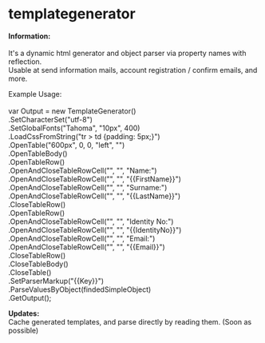 # templategenerator

<b>Information:</b><br /><br />
It's a dynamic html generator and object parser via property names with reflection.<br />
Usable at send information mails, account registration / confirm emails, and more.

Example Usage:<br /><br />
 var Output = new TemplateGenerator()<br />
.SetCharacterSet("utf-8")<br />
.SetGlobalFonts("Tahoma", "10px", 400)<br />
.LoadCssFromString("tr > td {padding: 5px;}")<br />
.OpenTable("600px", 0, 0, "left", "")<br />
.OpenTableBody()<br />
.OpenTableRow()<br />
.OpenAndCloseTableRowCell("", "", "Name:")<br />
.OpenAndCloseTableRowCell("", "", "{{FirstName}}")<br />
.OpenAndCloseTableRowCell("", "", "Surname:")<br />
.OpenAndCloseTableRowCell("", "", "{{LastName}}")<br />
.CloseTableRow()<br />
.OpenTableRow()<br />
.OpenAndCloseTableRowCell("", "", "Identity No:")<br />
.OpenAndCloseTableRowCell("", "", "{{IdentityNo}}")<br />
.OpenAndCloseTableRowCell("", "", "Email:")<br />
.OpenAndCloseTableRowCell("", "", "{{Email}}")<br />
.CloseTableRow()<br />
.CloseTableBody()<br />
.CloseTable()<br />
.SetParserMarkup("{{Key}}")<br />
.ParseValuesByObject(findedSimpleObject)<br />
.GetOutput();

<b>Updates:</b><br />
Cache generated templates, and parse directly by reading them. (Soon as possible)
